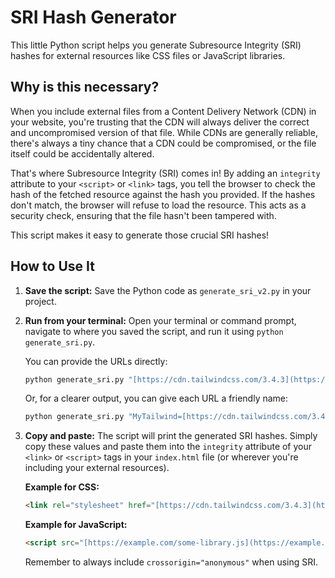 # SRI Hash Generator

This little Python script helps you generate Subresource Integrity (SRI) hashes for external resources like CSS files or JavaScript libraries.

## Why is this necessary?

When you include external files from a Content Delivery Network (CDN) in your website, you're trusting that the CDN will always deliver the correct and uncompromised version of that file. While CDNs are generally reliable, there's always a tiny chance that a CDN could be compromised, or the file itself could be accidentally altered.

That's where Subresource Integrity (SRI) comes in! By adding an `integrity` attribute to your `<script>` or `<link>` tags, you tell the browser to check the hash of the fetched resource against the hash you provided. If the hashes don't match, the browser will refuse to load the resource. This acts as a security check, ensuring that the file hasn't been tampered with.

This script makes it easy to generate those crucial SRI hashes!

## How to Use It

1.  **Save the script:** Save the Python code as `generate_sri_v2.py` in your project.

2.  **Run from your terminal:** Open your terminal or command prompt, navigate to where you saved the script, and run it using `python generate_sri.py`.

    You can provide the URLs directly:

    ```bash
    python generate_sri.py "[https://cdn.tailwindcss.com/3.4.3](https://cdn.tailwindcss.com/3.4.3)" "[https://fonts.googleapis.com/css2?family=Inter:wght@400;600;800&family=Space+Grotesk:wght@400;700&display=swap](https://fonts.googleapis.com/css2?family=Inter:wght@400;600;800&family=Space+Grotesk:wght@400;700&display=swap)"
    ```

    Or, for a clearer output, you can give each URL a friendly name:

    ```bash
    python generate_sri.py "MyTailwind=[https://cdn.tailwindcss.com/3.4.3](https://cdn.tailwindcss.com/3.4.3)" "GoogleFonts=[https://fonts.googleapis.com/css2?family=Inter:wght@400;600;800&family=Space+Grotesk:wght@400;700&display=swap](https://fonts.googleapis.com/css2?family=Inter:wght@400;600;800&family=Space+Grotesk:wght@400;700&display=swap)"
    ```

3.  **Copy and paste:** The script will print the generated SRI hashes. Simply copy these values and paste them into the `integrity` attribute of your `<link>` or `<script>` tags in your `index.html` file (or wherever you're including your external resources).

    **Example for CSS:**

    ```html
    <link rel="stylesheet" href="[https://cdn.tailwindcss.com/3.4.3](https://cdn.tailwindcss.com/3.4.3)" integrity="sha384-..." crossorigin="anonymous">
    ```

    **Example for JavaScript:**

    ```html
    <script src="[https://example.com/some-library.js](https://example.com/some-library.js)" integrity="sha384-..." crossorigin="anonymous"></script>
    ```

    Remember to always include `crossorigin="anonymous"` when using SRI.
